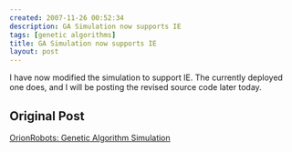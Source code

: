 ```yaml
---
created: 2007-11-26 00:52:34
description: GA Simulation now supports IE
tags: [genetic algorithms]
title: GA Simulation now supports IE
layout: post
---
```

I have now modified the simulation to support IE. The currently deployed one does, and I will be posting the revised source code later today.

## Original Post

[OrionRobots: Genetic Algorithm Simulation](https://github.com/orionrobots/browser_genetic_simulation)
